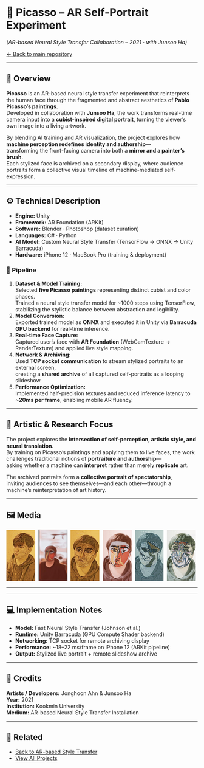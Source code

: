 # 🎨 Picasso – AR Self-Portrait Experiment  
*(AR-based Neural Style Transfer Collaboration – 2021 · with Junsoo Ha)*  

[← Back to main repository](https://github.com/reusahn/Unity-Unreal-Interaction-Research/tree/main)

---

## 🧩 Overview  
**Picasso** is an AR-based neural style transfer experiment that reinterprets the human face through the fragmented and abstract aesthetics of **Pablo Picasso’s paintings**.  
Developed in collaboration with **Junsoo Ha**, the work transforms real-time camera input into a **cubist-inspired digital portrait**, turning the viewer’s own image into a living artwork.  

By blending AI training and AR visualization, the project explores how **machine perception redefines identity and authorship**—  
transforming the front-facing camera into both a **mirror and a painter’s brush**.  
Each stylized face is archived on a secondary display, where audience portraits form a collective visual timeline of machine-mediated self-expression.

---

## ⚙️ Technical Description  
- **Engine:** Unity  
- **Framework:** AR Foundation (ARKit)  
- **Software:** Blender · Photoshop (dataset curation)  
- **Languages:** C# · Python  
- **AI Model:** Custom Neural Style Transfer (TensorFlow → ONNX → Unity Barracuda)  
- **Hardware:** iPhone 12 · MacBook Pro (training & deployment)  

### 🧩 Pipeline  
1. **Dataset & Model Training:**  
   Selected **five Picasso paintings** representing distinct cubist and color phases.  
   Trained a neural style transfer model for ~1000 steps using TensorFlow, stabilizing the stylistic balance between abstraction and legibility.  
2. **Model Conversion:**  
   Exported trained model as **ONNX** and executed it in Unity via **Barracuda GPU backend** for real-time inference.  
3. **Real-time Face Capture:**  
   Captured user’s face with **AR Foundation** (WebCamTexture → RenderTexture) and applied live style mapping.  
4. **Network & Archiving:**  
   Used **TCP socket communication** to stream stylized portraits to an external screen,  
   creating a **shared archive** of all captured self-portraits as a looping slideshow.  
5. **Performance Optimization:**  
   Implemented half-precision textures and reduced inference latency to **~20ms per frame**, enabling mobile AR fluency.  

---

## 🧠 Artistic & Research Focus  
The project explores the **intersection of self-perception, artistic style, and neural translation**.  
By training on Picasso’s paintings and applying them to live faces, the work challenges traditional notions of **portraiture and authorship**—  
asking whether a machine can **interpret** rather than merely **replicate** art.  

The archived portraits form a **collective portrait of spectatorship**,  
inviting audiences to see themselves—and each other—through a machine’s reinterpretation of art history.

---

## 🖼️ Media
<p align="center">
  <img src="./media/Picasso_01.jpg" width="15%" style="margin-right:5px;"/>  
  <img src="./media/Picasso_02.jpg" width="15%" style="margin-right:5px;"/>
     <img src="./media/Picasso_03.jpg" width="15%" style="margin-right:5px;"/>  
  <img src="./media/Picasso_04.jpg" width="15%" style="margin-right:5px;"/>
     <img src="./media/Picasso_05.jpg" width="15%" style="margin-right:5px;"/>  
  <img src="./media/Picasso_06.jpg" width="15%" style="margin-right:5px;"/>
</p>

---
<!--
## 🎥 Video Documentation
<p align="center">
  <a href="https://vimeo.com/your-video-link-here" target="_blank">
    <img src="./media/Picasso_Thumb.jpg" width="40%" style="border-radius:10px;"/>
  </a>
  <br>
  <em>Click to view full video on Vimeo</em>
</p>
-->
---

## 💻 Implementation Notes  
- **Model:** Fast Neural Style Transfer (Johnson et al.)  
- **Runtime:** Unity Barracuda (GPU Compute Shader backend)  
- **Networking:** TCP socket for remote archiving display  
- **Performance:** ~18–22 ms/frame on iPhone 12 (ARKit pipeline)  
- **Output:** Stylized live portrait + remote slideshow archive  

---

## 👤 Credits  
**Artists / Developers:** Jonghoon Ahn & Junsoo Ha  
**Year:** 2021  
**Institution:** Kookmin University  
**Medium:** AR-based Neural Style Transfer Installation  

---

## 🔗 Related  
- [Back to AR-based Style Transfer](../README.md)  
- [View All Projects](https://github.com/reusahn/Unity-Unreal-Interaction-Research/tree/main)
